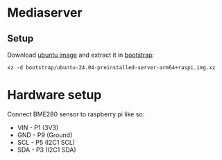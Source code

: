 # Mediaserver

## Setup

Download [ubuntu image](https://ubuntu.com/download/raspberry-pi) and extract it in [bootstrap](./bootstrap):

```
xz -d bootstrap/ubuntu-24.04-preinstalled-server-arm64+raspi.img.xz
```

# Hardware setup

Connect BME280 sensor to raspberry pi like so:
* VIN - P1 (3V3)
* GND - P9 (Ground)
* SCL - P5 (I2C1 SCL)
* SDA - P3 (I2C1 SDA)
